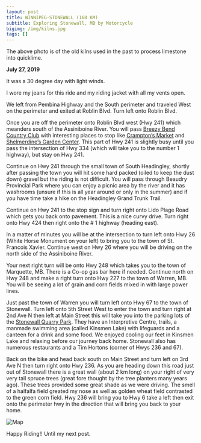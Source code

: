 ```yaml
---
layout: post
title: WINNIPEG-STONEWALL (168 KM)
subtitle: Exploring Stonewall, MB by Motorcycle
bigimg: /img/kilns.jpg
tags: []
---
```

The above photo is of the old kilns used in the past to process limestone into quicklime.


**July 27, 2019**

It was a 30 degree day with light winds.

I wore my jeans for this ride and my riding jacket with all my vents open.

We left from Pembina Highway and the South perimeter and traveled West on the perimeter and exited at Roblin Blvd. Turn left   onto Roblin Blvd. 


Once you are off the perimeter onto Roblin Blvd west (Hwy 241) which meanders south of the Assiniboine River. You will pass [Breezy Bend Country Club](https://www.breezybend.ca) with interesting places to stop like [Crampton’s Market](https://cramptonsmarket.com) and [Shelmerdine’s Garden Center](https://www.shelmerdine.com). This part of Hwy 241 is slightly busy until you pass the intersection of Hwy 334 (which will take you to the number 1 highway), but stay on Hwy 241. 



Continue on Hwy 241 through the small town of South Headingley, shortly after passing the town you will hit some hard packed (oiled to keep the dust down) gravel but the riding is not difficult. You will pass through Beaudry Provincial Park where you can enjoy a picnic area by the river and it has washrooms (unsure if this is all year around or only in the summer) and if you have time take a hike on the Headingley Grand Trunk Trail. 



Continue on Hwy 241 to the stop sign and turn right onto Lido Plage Road which gets you back onto pavement. This is a nice curvy drive. Turn right onto Hwy 424 then right onto the # 1 highway (heading east). 


In a matter of minutes you will be at the intersection to turn left onto Hwy 26  (White Horse Monument on your left) to bring you to the town of St. Francois Xavier. Continue west on Hwy 26 where you will be driving on the north side of the Assiniboine River. 

Your next right turn will be onto Hwy 248 which takes you to the town of Marquette, MB. There is a Co-op gas bar here if needed. Continue north on Hwy 248 and make a right turn onto Hwy 227 to the town of Warren, MB. You will be seeing a lot of grain and corn fields mixed in with large power lines. 


Just past the town of Warren you will turn left onto Hwy 67 to the town of Stonewall. Turn left onto 5th Street West to enter the town  and turn right at 2nd Ave N then left at Main Street this will take you into the parking lots of the [Stonewall Quarry Park](www.stonewallquarrypark.ca). They have an Interpretive Centre, trails, a manmade swimming area (called Kinsmen Lake) with lifeguards and a canteen for a drink and some food. We enjoyed cooling our feet in Kinsmen Lake and relaxing before our journey back home. Stonewall also has numerous restaurants and a Tim Hortons (corner of Hwys 236 and 67). 


Back on the bike and head back south on Main Street and turn left on 3rd Ave N then turn right onto Hwy 236. As you are heading down this road just out of Stonewall there is a great wall (about 2 km long) on your right of very very tall spruce trees (great fore thought by the tree planters many years ago). These trees provided some great shade as we were driving. The smell of a halfalfa field greated my nose as well as golden wheat field contrasted to the green corn field. Hwy 236 will bring you to Hwy 6 take a left then exit onto the perimeter hwy in the direction that will bring you back to your home. 

![Map](https://klovetri.github.io/img/SWmap.png)


Happy Riding!!
Until my next post.
